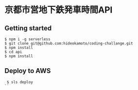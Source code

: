 # 京都市営地下鉄発車時間API

## Getting started

```
$ npm i -g serverless
$ git clone git@github.com:hideokamoto/coding-challange.git
$ npm install
$ cd api
$ npm install
```

## Deploy to AWS

```
 $ sls deploy
``
